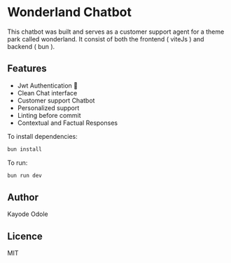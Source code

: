 # Wonderland Chatbot

This chatbot was built and serves as a customer support agent for a theme park called wonderland. It consist of both the frontend ( viteJs ) and backend ( bun ).

## Features

- Jwt Authentication 🥴
- Clean Chat interface
- Customer support Chatbot
- Personalized support
- Linting before commit
- Contextual and Factual Responses

To install dependencies:

```bash
bun install
```

To run:

```bash
bun run dev
```

## Author

Kayode Odole

## Licence

MIT
